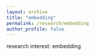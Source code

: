 ```yaml
---
layout: archive
title: "embedding"
permalink: /research/embedding
author_profile: false
---
```


research interest: embedding
